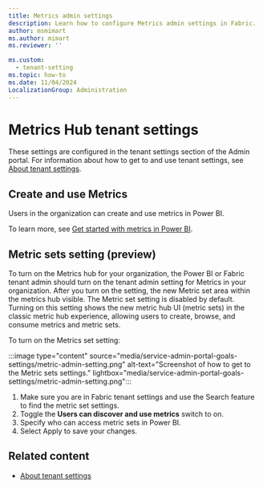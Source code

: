 ```yaml
---
title: Metrics admin settings
description: Learn how to configure Metrics admin settings in Fabric.
author: msmimart
ms.author: mimart
ms.reviewer: ''

ms.custom:
  - tenant-setting
ms.topic: how-to
ms.date: 11/04/2024
LocalizationGroup: Administration
---
```


# Metrics Hub tenant settings 

These settings are configured in the tenant settings section of the Admin portal. For information about how to get to and use tenant settings, see [About tenant settings](tenant-settings-index.md).

## Create and use Metrics

Users in the organization can create and use metrics in Power BI.

To learn more, see [Get started with metrics in Power BI](/power-bi/create-reports/get-started-metrics).

## Metric sets setting (preview)

To turn on the Metrics hub for your organization, the Power BI or Fabric tenant admin should turn on the tenant admin setting for Metrics in your organization. After you turn on the setting, the new Metric set area within the metrics hub visible. The Metric set setting is disabled by default. Turning on this setting shows the new metric hub UI (metric sets) in the classic metric hub experience, allowing users to create, browse, and consume metrics and metric sets.

To turn on the Metrics set setting:

:::image type="content" source="media/service-admin-portal-goals-settings/metric-admin-setting.png" alt-text="Screenshot of how to get to the Metric sets settings." lightbox="media/service-admin-portal-goals-settings/metric-admin-setting.png":::

1. Make sure you are in Fabric tenant settings and use the Search feature to find the metric set settings.
1. Toggle the **Users can discover and use metrics** switch to on.
1. Specify who can access metric sets in Power BI. 
1. Select Apply to save your changes.


## Related content

* [About tenant settings](tenant-settings-index.md)
